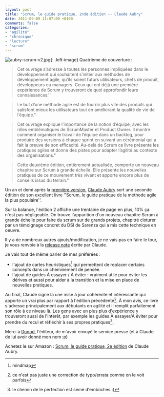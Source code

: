 ```yaml
---
layout: post
title: "Scrum, le guide pratique, 2nde édition -- Claude Aubry"
date: 2011-09-09 11:07:00 +0100
comments: false
categories: 
- "agilité"
- "chronique"
- "lecture"
- "scrum"
---
```

![aubry-scrum-v2.jpg](https://blog.crafting-labs.fr/images/couverture/.aubry_-_scrum-v2_s.jpg){: .left-image}
Quatrième de couverture :

> Cet ouvrage s’adresse à toutes les personnes impliquées dans le développement qui souhaitent s’initier aux méthodes de développement agile, qu’ils soient futurs utilisateurs, chefs de produit, développeurs ou managers. Ceux qui ont déjà une première expérience de Scrum y trouveront de quoi approfondir leurs connaissances.''

> Le but d’une méthode agile est de fournir plus vite des produits qui satisfont mieux les utilisateurs tout en améliorant la qualité de vie de l’équipe.''

> Cet ouvrage explique l’importance de la notion d’équipe, avec les rôles emblématiques de ScrumMaster et Product Owner. Il montre comment organiser le travail de l’équipe dans un backlog, pour produire des versions à chaque sprint en suivant un cérémonial qui a fait la preuve de son efficacité. Au-delà de Scrum ce livre présente les pratiques agiles et donne des pistes pour adapter l’agilité au contexte des organisations.''

> Cette deuxième édition, entièrement actualisée, comporte un nouveau chapitre sur Scrum à grande échelle. Elle présente les nouvelles pratiques de ce mouvement très vivant et apporte encore plus de conseils issus du terrain.''



Un an et demi après la [première version](/index.php?post/2010/01/03/Sortie-du-livre-de-Claude-Aubry-sur-Scrum-le-10-f%C3%A9vrier-2010), [Claude Aubry](http://www.aubryconseil.com) sort une seconde édition de son excellent livre ''Scrum, le guide pratique de la méthode agile la plus populaire''.

Sur la balance, l'édition 2 affiche une trentaine de page en plus, 10% ça n'est pas négligeable.
On trouve l'apparition d'un nouveau chapitre Scrum à grande échelle pour faire du scrum sur de grands projets, chapitré cloturer par un témoignage concret du DSI de Sarenza qui a mis cette technique en oeuvre.

Il y a de nombreux autres ajouts/modification, je ne vais pas en faire le tour, je vous renvoie à la [release note](http://www.aubryconseil.com/post/Le-livre-Scrum-edition-2-la-release-note) écrite par Claude.

Je vais tout de même parler de mes préférées : 

* l'ajout de cartes heuristiques[^1] qui permettent de replacer certains concepts dans un cheminement de pensée.
* l'ajout de  guides À essayer / À éviter  : vraiment utile pour éviter les dérives et aussi pour aider à la transition et la mise en place de nouvelles pratiques.

Au final, Claude signe la une mise à jour cohérente et intéressante qui apporte un vrai plus par rapport à l'édition précédente[^2].
À mon avis, ce livre s'adresse principalement aux débutants en agilité et il remplit parfaitement son rôle à ce niveau là.
Les gens avec un plus plus d'expérience y trouveront aussi de l'intérêt, par exemple les guides À essayer/À éviter pour prendre du recul et réfléchir à ses propres pratiques[^3].

Merci à [Dunod](http://www.dunod.fr), l'éditeur, de m'avoir envoyé le service presse (et à Claude de lui avoir donné mon nom :p)

Achetez le sur Amazon : [Scrum, le guide pratique, 2e édition](http://www.amazon.fr/gp/product/2100563203/ref=as_li_ss_tl?ie=UTF8&tag=monbloamoique-21&linkCode=as2&camp=1642&creative=19458&creativeASIN=2100563203) de Claude Aubry.

[^1]: mindmap
[^2]: ce n'est pas juste une correction de typo/errata comme on le voit parfois
[^3]: le chemin de le perfection est semé d'embûches :)
